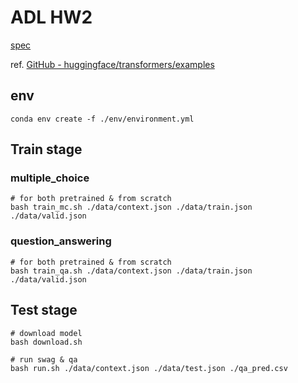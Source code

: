 # ADL HW2

[spec](./spec.pdf)

ref. [GitHub - huggingface/transformers/examples](https://github.com/huggingface/transformers/tree/main/examples)

## env

```
conda env create -f ./env/environment.yml
```

## Train stage

### multiple_choice

```
# for both pretrained & from scratch
bash train_mc.sh ./data/context.json ./data/train.json ./data/valid.json
```

### question_answering

```
# for both pretrained & from scratch
bash train_qa.sh ./data/context.json ./data/train.json ./data/valid.json
```

## Test stage

```
# download model
bash download.sh

# run swag & qa
bash run.sh ./data/context.json ./data/test.json ./qa_pred.csv
```
